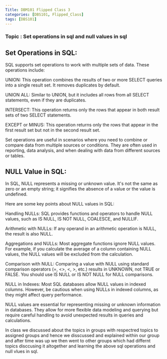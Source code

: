 ```yaml
---
Title: DBM101 Flipped Class 3
categories: [DBS101, Flipped_Class]
tags: [DBS101]
---
```


### Topic : Set operations in sql and null values in sql

## Set Operations in SQL:

SQL supports set operations to work with multiple sets of data. These operations include:

UNION: This operation combines the results of two or more SELECT queries into a single result set. It removes duplicates by default.

UNION ALL: Similar to UNION, but it includes all rows from all SELECT statements, even if they are duplicates.

INTERSECT: This operation returns only the rows that appear in both result sets of two SELECT statements.

EXCEPT or MINUS: This operation returns only the rows that appear in the first result set but not in the second result set.

Set operations are useful in scenarios where you need to combine or compare data from multiple sources or conditions. They are often used in reporting, data analysis, and when dealing with data from different sources or tables.

<!-- ![alt text](/set-operators-in-sql.png) -->

## NULL Value in SQL:

In SQL, NULL represents a missing or unknown value. It's not the same as zero or an empty string; it signifies the absence of a value or the value is undefined.

Here are some key points about NULL values in SQL:

Handling NULLs: SQL provides functions and operators to handle NULL values, such as IS NULL, IS NOT NULL, COALESCE, and NULLIF.

Arithmetic with NULLs: If any operand in an arithmetic operation is NULL, the result is also NULL.

Aggregations and NULLs: Most aggregate functions ignore NULL values. For example, if you calculate the average of a column containing NULL values, the NULL values will be excluded from the calculation.

Comparison with NULL: Comparing a value with NULL using standard comparison operators (=, <>, <, >, etc.) results in UNKNOWN, not TRUE or FALSE. You should use IS NULL or IS NOT NULL for NULL comparisons.

NULL in Indexes: Most SQL databases allow NULL values in indexed columns. However, be cautious when using NULLs in indexed columns, as they might affect query performance.

NULL values are essential for representing missing or unknown information in databases. They allow for more flexible data modeling and querying but require careful handling to avoid unexpected results in queries and calculations.

<!-- ![alt text](/null.jpg) -->

In class we discussed about the topics in groups with respectred topics to assigned groups and hence we disscussed and explained within our group and after time was up we then went to other groups which had differnt topics disccusing it altogether and learning the above sql operations and null vlues in sql.


